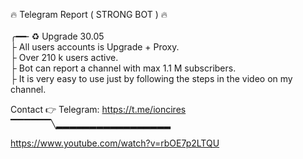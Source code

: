 🔥 Telegram Report ( STRONG BOT ) 🔥 
 <br>       
╭━━╴♻️ Upgrade 30.05
 <br> 
├  All users accounts is Upgrade + Proxy.
 <br> 
├  Over 210 k users active. 
 <br> 
├  Bot can report a channel with max 1.1 M subscribers.
 <br> 
├  It is very easy to use just by following the steps in the video on my channel.
 <br> 

 Contact 👉 Telegram: https://t.me/ioncires
  <br> 
▔▔▔▔▔▔╲▂▂▂▂▂▂▂▂▂▂▂▂▂▂▂▂▂
 <br> 
 
https://www.youtube.com/watch?v=rbOE7p2LTQU



